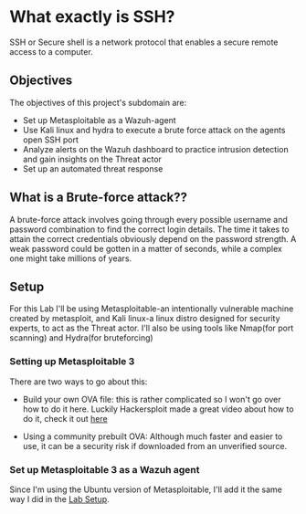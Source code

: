 
# What exactly is SSH?
SSH or Secure shell is a network protocol that enables a secure remote access to a computer.

## Objectives
The objectives of this project's subdomain are:

- Set up Metasploitable as a Wazuh-agent
- Use Kali linux and hydra to execute a brute force attack on the agents open SSH port
- Analyze alerts on the Wazuh dashboard to practice intrusion detection and gain insights on the Threat actor
- Set up an automated threat response

## What is a Brute-force attack??
A brute-force attack involves going through every possible username and password combination to find the correct login details. The time it takes to attain the correct credentials obviously depend on the password strength. A weak password could be gotten in a matter of seconds, while a complex one might take millions of years.

## Setup 
For this Lab I'll be using Metasploitable-an intentionally vulnerable machine created by metasploit, and Kali linux-a linux distro designed for security experts, to act as the Threat actor. I'll also be using tools like Nmap(for port scanning) and Hydra(for bruteforcing)

### Setting up Metasploitable 3

There are two ways to go about this:

- Build your own OVA file: this is rather complicated so I won't go over how to do it here. Luckily Hackersploit made a great video about how to do it, check it out [here](https://www.youtube.com/watch?v=errn34YrEjM&t=247s)

- Using a community prebuilt OVA: Although much faster and easier to use, it can be a security risk if downloaded from an unverified source.

### Set up Metasploitable 3 as a Wazuh agent 
Since I'm using the Ubuntu version of Metasploitable, I'll add it the same way I did in the [Lab Setup](https://github.com/obah2008/Wazuh-Security-lab/blob/main/docs/lab%20setup.md).
